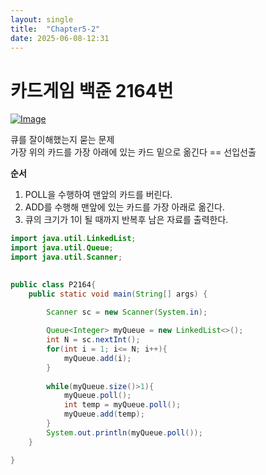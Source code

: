 ```yaml
---
layout: single
title:  "Chapter5-2"
date: 2025-06-08-12:31 
---
```


# 카드게임 백준 2164번

[![Image](https://github.com/user-attachments/assets/c499d189-f4fa-49e2-b688-bd5fdfbaf9c5)](https://www.acmicpc.net/problem/2164)

큐를 잘이해했는지 묻는 문제  
가장 위의 카드를 가장 아래에 있는 카드 밑으로 옮긴다 == 선입선출 

**순서**
1. POLL을 수행하여 맨앞의 카드를 버린다.
2. ADD를 수행해 맨앞에 있는 카드를 가장 아래로 옮긴다.
3. 큐의 크기가 1이 될 때까지 반복후 남은 자료를 출력한다.

```java
import java.util.LinkedList;
import java.util.Queue;
import java.util.Scanner;

 
public class P2164{
	public static void main(String[] args) {
		
		Scanner sc = new Scanner(System.in);

		Queue<Integer> myQueue = new LinkedList<>();
		int N = sc.nextInt();
		for(int i = 1; i<= N; i++){
		    myQueue.add(i);
		}
		
		while(myQueue.size()>1){
		    myQueue.poll();
		    int temp = myQueue.poll();
		    myQueue.add(temp);
		}
		System.out.println(myQueue.poll());
    }

}
```
